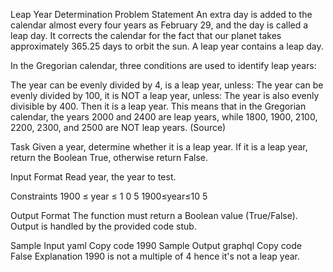 Leap Year Determination
Problem Statement
An extra day is added to the calendar almost every four years as February 29, and the day is called a leap day. It corrects the calendar for the fact that our planet takes approximately 365.25 days to orbit the sun. A leap year contains a leap day.

In the Gregorian calendar, three conditions are used to identify leap years:

The year can be evenly divided by 4, is a leap year, unless:
The year can be evenly divided by 100, it is NOT a leap year, unless:
The year is also evenly divisible by 400. Then it is a leap year.
This means that in the Gregorian calendar, the years 2000 and 2400 are leap years, while 1800, 1900, 2100, 2200, 2300, and 2500 are NOT leap years. (Source)

Task
Given a year, determine whether it is a leap year. If it is a leap year, return the Boolean True, otherwise return False.

Input Format
Read year, the year to test.

Constraints
1900
≤
year
≤
1
0
5
1900≤year≤10
5

Output Format
The function must return a Boolean value (True/False). Output is handled by the provided code stub.

Sample Input
yaml
Copy code
1990
Sample Output
graphql
Copy code
False
Explanation
1990 is not a multiple of 4 hence it's not a leap year.
